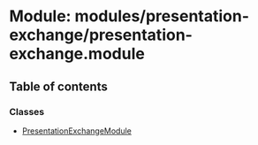 # Module: modules/presentation-exchange/presentation-exchange.module

## Table of contents

### Classes

- [PresentationExchangeModule](../classes/modules_presentation_exchange_presentation_exchange_module.PresentationExchangeModule.md)
